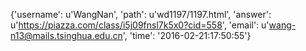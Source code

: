 {'username': u'WangNan', 'path': u'wd1197/1197.html', 'answer': u'https://piazza.com/class/i5j09fnsl7k5x0?cid=558', 'email': u'wang-n13@mails.tsinghua.edu.cn', 'time': '2016-02-21:17:50:55'}